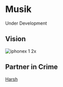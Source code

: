 # Musik

Under Development

## Vision

![iphonex 1 2x](https://user-images.githubusercontent.com/37221963/43245442-f071eb48-90cb-11e8-9aa3-d1cc226ffcfd.png)

## Partner in Crime 

[Harsh](https://github.com/harshcto)

